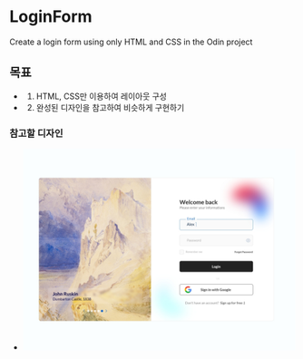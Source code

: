 # LoginForm
Create a login form using only HTML and CSS in the Odin project

## 목표
- 1. HTML, CSS만 이용하여 레이아웃 구성
- 2. 완성된 디자인을 참고하여 비슷하게 구현하기

### 참고할 디자인
- ![ref_img](./images/ref_img.jpg)

